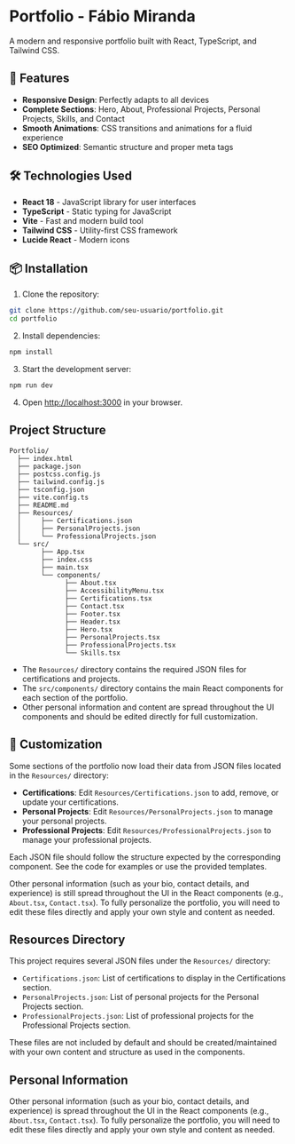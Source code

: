# Portfolio - Fábio Miranda

A modern and responsive portfolio built with React, TypeScript, and Tailwind CSS.

## 🚀 Features

- **Responsive Design**: Perfectly adapts to all devices
- **Complete Sections**: Hero, About, Professional Projects, Personal Projects, Skills, and Contact
- **Smooth Animations**: CSS transitions and animations for a fluid experience
- **SEO Optimized**: Semantic structure and proper meta tags

## 🛠️ Technologies Used

- **React 18** - JavaScript library for user interfaces
- **TypeScript** - Static typing for JavaScript
- **Vite** - Fast and modern build tool
- **Tailwind CSS** - Utility-first CSS framework
- **Lucide React** - Modern icons

## 📦 Installation

1. Clone the repository:
```bash
git clone https://github.com/seu-usuario/portfolio.git
cd portfolio
```

2. Install dependencies:
```bash
npm install
```

3. Start the development server:
```bash
npm run dev
```

4. Open [http://localhost:3000](http://localhost:3000) in your browser.

## Project Structure

```
Portfolio/
  ├── index.html
  ├── package.json
  ├── postcss.config.js
  ├── tailwind.config.js
  ├── tsconfig.json
  ├── vite.config.ts
  ├── README.md
  ├── Resources/
  │     ├── Certifications.json
  │     ├── PersonalProjects.json
  │     └── ProfessionalProjects.json
  └── src/
        ├── App.tsx
        ├── index.css
        ├── main.tsx
        └── components/
              ├── About.tsx
              ├── AccessibilityMenu.tsx
              ├── Certifications.tsx
              ├── Contact.tsx
              ├── Footer.tsx
              ├── Header.tsx
              ├── Hero.tsx
              ├── PersonalProjects.tsx
              ├── ProfessionalProjects.tsx
              └── Skills.tsx
```

- The `Resources/` directory contains the required JSON files for certifications and projects.
- The `src/components/` directory contains the main React components for each section of the portfolio.
- Other personal information and content are spread throughout the UI components and should be edited directly for full customization.

## 🎨 Customization

Some sections of the portfolio now load their data from JSON files located in the `Resources/` directory:

- **Certifications**: Edit `Resources/Certifications.json` to add, remove, or update your certifications.
- **Personal Projects**: Edit `Resources/PersonalProjects.json` to manage your personal projects.
- **Professional Projects**: Edit `Resources/ProfessionalProjects.json` to manage your professional projects.

Each JSON file should follow the structure expected by the corresponding component. See the code for examples or use the provided templates.

Other personal information (such as your bio, contact details, and experience) is still spread throughout the UI in the React components (e.g., `About.tsx`, `Contact.tsx`). To fully personalize the portfolio, you will need to edit these files directly and apply your own style and content as needed. 

## Resources Directory

This project requires several JSON files under the `Resources/` directory:

- `Certifications.json`: List of certifications to display in the Certifications section.
- `PersonalProjects.json`: List of personal projects for the Personal Projects section.
- `ProfessionalProjects.json`: List of professional projects for the Professional Projects section.

These files are not included by default and should be created/maintained with your own content and structure as used in the components.

## Personal Information

Other personal information (such as your bio, contact details, and experience) is spread throughout the UI in the React components (e.g., `About.tsx`, `Contact.tsx`). To fully personalize the portfolio, you will need to edit these files directly and apply your own style and content as needed. 